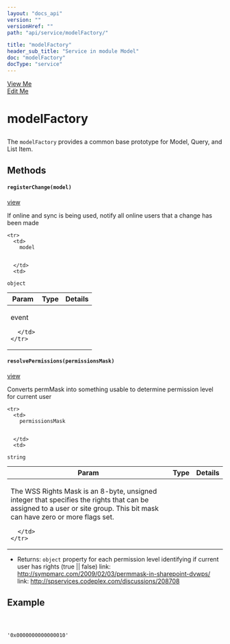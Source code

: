 ```yaml
---
layout: "docs_api"
version: ""
versionHref: ""
path: "api/service/modelFactory/"

title: "modelFactory"
header_sub_title: "Service in module Model"
doc: "modelFactory"
docType: "service"
---
```


<div class="improve-docs">
  <a href='http://github.com/scatcher/sp-angular/blob/master/app/scripts/services/model_srvc.js#L3'>
    View Me
  </a>
</div>
<div class="improve-docs">
  <a href='http://github.com/scatcher/sp-angular/edit/master/app/scripts/services/model_srvc.js#L3'>
    Edit Me
  </a>
</div>





<h1 class="api-title">

  modelFactory



</h1>





The `modelFactory` provides a common base prototype for Model, Query, and List Item.










  

  
## Methods


<h4>
  <code>registerChange(model)</code>

</h4>
<a href='http://github.com/scatcher/sp-angular/blob/master/app/scripts/services/model_srvc.js#L120'>view</a>


If online and sync is being used, notify all online users that a change has been made



<table class="table" style="margin:0;">
  <thead>
    <tr>
      <th>Param</th>
      <th>Type</th>
      <th>Details</th>
    </tr>
  </thead>
  <tbody>
    
    <tr>
      <td>
        model
        
        
      </td>
      <td>
        
  <code>object</code>
      </td>
      <td>
        <p>event</p>

        
      </td>
    </tr>
    
  </tbody>
</table>













<h4>
  <code>resolvePermissions(permissionsMask)</code>

</h4>
<a href='http://github.com/scatcher/sp-angular/blob/master/app/scripts/services/model_srvc.js#L962'>view</a>


Converts permMask into something usable to determine permission level for current user



<table class="table" style="margin:0;">
  <thead>
    <tr>
      <th>Param</th>
      <th>Type</th>
      <th>Details</th>
    </tr>
  </thead>
  <tbody>
    
    <tr>
      <td>
        permissionsMask
        
        
      </td>
      <td>
        
  <code>string</code>
      </td>
      <td>
        <p>The WSS Rights Mask is an 8-byte, unsigned integer that specifies
the rights that can be assigned to a user or site group. This bit mask can have zero or more flags set.</p>

        
      </td>
    </tr>
    
  </tbody>
</table>






* Returns: 
  <code>object</code> property for each permission level identifying if current user has rights (true || false)
link: http://sympmarc.com/2009/02/03/permmask-in-sharepoint-dvwps/
link: http://spservices.codeplex.com/discussions/208708



<h2>Example</h2><code>
    <p>&#39;0x0000000000000010&#39;</p>

</code>



  
  






